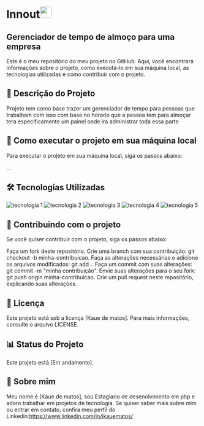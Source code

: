 # Innout<img src="https://raw.githubusercontent.com/MartinHeinz/MartinHeinz/master/wave.gif" width="30px">

## Gerenciador de tempo de almoço para uma empresa
Este é o meu repositório do meu projeto no GitHub. Aqui, você encontrará informações sobre o projeto, como executá-lo em sua máquina local, as tecnologias utilizadas e como contribuir com o projeto.

## 📝 Descrição do Projeto
Projeto tem como base trazer um gerenciador de tempo para pessoas que trabalham com isso com base no horario que a pessoa tem para almoçar tera especificamente um painel onde ira administrar toda essa parte 

## 🚀 Como executar o projeto em sua máquina local
Para executar o projeto em sua máquina local, siga os passos abaixo:

...

## 🛠️ Tecnologias Utilizadas
<img src="https://img.shields.io/badge/-tecnologia%201-007ACC?style=flat-square&logo=javascript&logoColor=white" alt="tecnologia 1">
<img src="https://img.shields.io/badge/-tecnologia%202-007ACC?style=flat-square&logo=HTML5&logoColor=white" alt="tecnologia 2">
<img src="https://img.shields.io/badge/-tecnologia%203-007ACC?style=flat-square&logo=CSS3&logoColor=white" alt="tecnologia 3">
<img src="https://img.shields.io/badge/-tecnologia%204-007ACC?style=flat-square&logo=php&logoColor=white" alt="tecnologia 4">
<img src="https://img.shields.io/badge/-tecnologia%205-007ACC?style=flat-square&logo=jquery&logoColor=white" alt="tecnologia 5">

## 🤝 Contribuindo com o projeto
Se você quiser contribuir com o projeto, siga os passos abaixo:

Faça um fork deste repositório.
Crie uma branch com sua contribuição: git checkout -b minha-contribuicao.
Faça as alterações necessárias e adicione os arquivos modificados: git add ..
Faça um commit com suas alterações: git commit -m "minha contribuição".
Envie suas alterações para o seu fork: git push origin minha-contribuicao.
Crie um pull request neste repositório, explicando suas alterações.

## 📝 Licença
Este projeto está sob a licença [Kaue de matos]. Para mais informações, consulte o arquivo LICENSE.

## 📊 Status do Projeto
Este projeto está [Em andamento].

## 📌 Sobre mim
Meu nome é [Kaue de matos], sou Estagiario de desenolvimento em php e adoro trabalhar em projetos de tecnologia. Se quiser saber mais sobre mim ou entrar em contato, confira meu perfil do Linkedin:https://www.linkedin.com/in/ikauematos/
